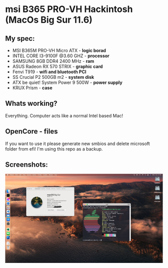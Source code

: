 # msi B365 PRO-VH Hackintosh (MacOs Big Sur 11.6)
## My spec:
- MSI B365M PRO-VH Micro ATX - __logic borad__
- INTEL CORE I3-9100F @3.60 GHZ - __processor__
- SAMSUNG 8GB DDR4 2400 MHz - __ram__
- ASUS Radeon RX 570 STRIX - __graphic card__
- Fenvi T919 - __wifi and bluetooth PCI__
- SS Crucial P2 500GB m2 - __system disk__
- ATX be quiet! System Power 9 500W - __power supply__
- KRUX Prism - __case__

## Whats working?
Everything. Computer acts like a normal Intel based Mac!

## OpenCore - files
If you want to use it please generate new smbios and delete microsoft folder from efi!
I'm using this repo as a backup.

## Screenshots:
![Hackintosh Desktop](/screenshots/1.png?raw=true "Hackintosh Desktop")
